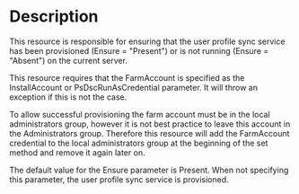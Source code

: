 # Description

This resource is responsible for ensuring that the user profile sync service
has been provisioned (Ensure = "Present") or is not running (Ensure =
"Absent") on the current server.

This resource requires that the FarmAccount is specified as the InstallAccount
or PsDscRunAsCredential parameter. It will throw an exception if this is not
the case.

To allow successful provisioning the farm account must be in the local
administrators group, however it is not best practice to leave this account in
the Administrators group. Therefore this resource will add the FarmAccount
credential to the local administrators group at the beginning of the set method
and remove it again later on.

The default value for the Ensure parameter is Present. When not specifying this
parameter, the user profile sync service is provisioned.
